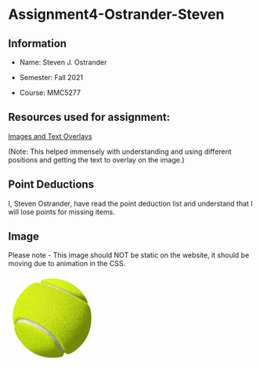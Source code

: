 # Assignment4-Ostrander-Steven
## Information
* Name: Steven J. Ostrander

* Semester: Fall 2021

* Course: MMC5277

## Resources used for assignment: 
[Images and Text Overlays](https://pavenum.com/en/blog/images-and-text-overlays-in-html-css/)

(Note: This helped immensely with understanding and using different positions and getting the text to overlay on the image.)

## Point Deductions

I, Steven Ostrander, have read the point deduction list and understand that I will lose points for missing items.

## Image

Please note - This image should NOT be static on the website, it should be moving due to animation in the CSS.

![Tennis Ball](https://github.com/StevenOstrander/assignment4-ostrander-steven/blob/main/images/tennisball.png?raw=true)